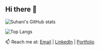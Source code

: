 ## Hi there 👋
![Suhani's GitHub stats](https://github-readme-stats.vercel.app/api?username=suhanisurya&show_icons=true&count_private=true)

![Top Langs](https://github-readme-stats.vercel.app/api/top-langs/?username=suhanisurya&layout=compact)

📫 Reach me at: [Email](mailto:ssurya@uwaterloo.ca) | [LinkedIn](https://linkedin.com/in/suhani-surya) | [Portfolio](https://yourportfolio.com)


<!--
**suhanisurya17/suhanisurya17** is a ✨ _special_ ✨ repository because its `README.md` (this file) appears on your GitHub profile.

Here are some ideas to get you started:

- 🔭 I’m currently working on ...
- 🌱 I’m currently learning ...
- 👯 I’m looking to collaborate on ...
- 🤔 I’m looking for help with ...
- 💬 Ask me about ...
- 📫 How to reach me: ...
- 😄 Pronouns: ...
- ⚡ Fun fact: ...
-->
